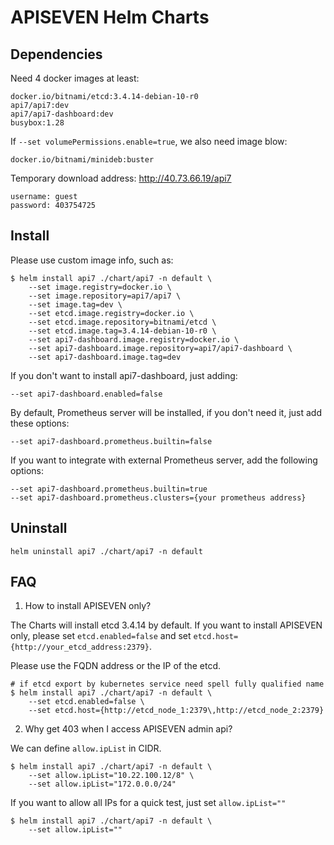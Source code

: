 <!--
#
# Licensed to the Apache Software Foundation (ASF) under one or more
# contributor license agreements.  See the NOTICE file distributed with
# this work for additional information regarding copyright ownership.
# The ASF licenses this file to You under the Apache License, Version 2.0
# (the "License"); you may not use this file except in compliance with
# the License.  You may obtain a copy of the License at
#
#     http://www.apache.org/licenses/LICENSE-2.0
#
# Unless required by applicable law or agreed to in writing, software
# distributed under the License is distributed on an "AS IS" BASIS,
# WITHOUT WARRANTIES OR CONDITIONS OF ANY KIND, either express or implied.
# See the License for the specific language governing permissions and
# limitations under the License.
#
-->

# APISEVEN Helm Charts

## Dependencies

Need 4 docker images at least:

```log
docker.io/bitnami/etcd:3.4.14-debian-10-r0
api7/api7:dev
api7/api7-dashboard:dev
busybox:1.28
```

If `--set volumePermissions.enable=true`, we also need image blow:

```log
docker.io/bitnami/minideb:buster
```

Temporary download address: http://40.73.66.19/api7
```log
username: guest
password: 403754725
```

## Install

Please use custom image info, such as:

```shell
$ helm install api7 ./chart/api7 -n default \
	--set image.registry=docker.io \
	--set image.repository=api7/api7 \
	--set image.tag=dev \
	--set etcd.image.registry=docker.io \
	--set etcd.image.repository=bitnami/etcd \
	--set etcd.image.tag=3.4.14-debian-10-r0 \
	--set api7-dashboard.image.registry=docker.io \
	--set api7-dashboard.image.repository=api7/api7-dashboard \
	--set api7-dashboard.image.tag=dev
```

If you don't want to install api7-dashboard, just adding:

```shell
--set api7-dashboard.enabled=false
```

By default, Prometheus server will be installed, if you don't need it, just add these options:

```shell
--set api7-dashboard.prometheus.builtin=false
```

If you want to integrate with external Prometheus server, add the following options:

```shell
--set api7-dashboard.prometheus.builtin=true
--set api7-dashboard.prometheus.clusters={your prometheus address}
```
## Uninstall

```shell
helm uninstall api7 ./chart/api7 -n default
```

## FAQ

1. How to install APISEVEN only?

The Charts will install etcd 3.4.14 by default. If you want to install APISEVEN only, please set `etcd.enabled=false` and set `etcd.host={http://your_etcd_address:2379}`.

Please use the FQDN address or the IP of the etcd.

```shell
# if etcd export by kubernetes service need spell fully qualified name
$ helm install api7 ./chart/api7 -n default \
    --set etcd.enabled=false \
    --set etcd.host={http://etcd_node_1:2379\,http://etcd_node_2:2379}
```

2. Why get 403 when I access APISEVEN admin api?

We can define `allow.ipList` in CIDR.

```shell
$ helm install api7 ./chart/api7 -n default \
    --set allow.ipList="10.22.100.12/8" \
    --set allow.ipList="172.0.0.0/24"
```

If you want to allow all IPs for a quick test, just set `allow.ipList=""`

```shell
$ helm install api7 ./chart/api7 -n default \
    --set allow.ipList=""
```
